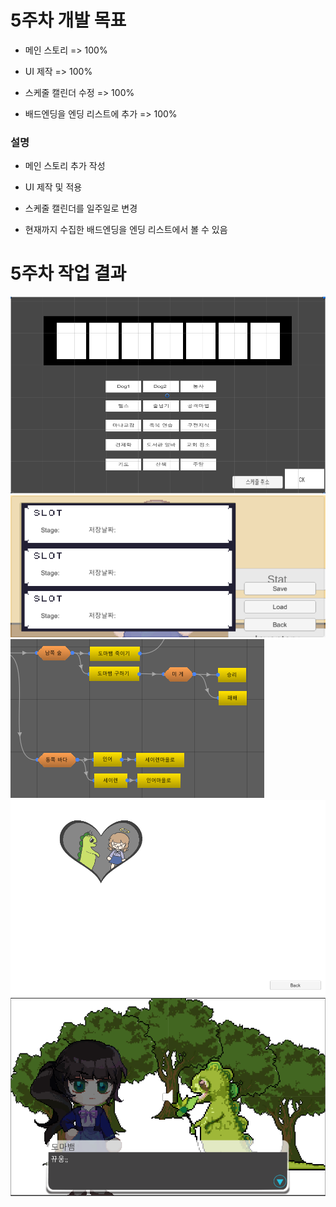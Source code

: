 # 5주차 개발 목표

* 메인 스토리 => 100%

* UI 제작 => 100%

* 스케줄 캘린더 수정 => 100%

* 배드엔딩을 엔딩 리스트에 추가 => 100%

### 설명

* 메인 스토리 추가 작성

* UI 제작 및 적용

* 스케줄 캘린더를 일주일로 변경

* 현재까지 수집한 배드엔딩을 엔딩 리스트에서 볼 수 있음


# 5주차 작업 결과

<img src ="./img/5WScheduleScene.PNG">
<img src ="./img/5WSaveslots.PNG">
<img src ="./img/5WStory.PNG">
<img src ="./img/5WEnding.PNG">
<img src ="./img/5WResult.PNG">
